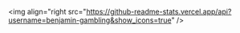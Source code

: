 <img align="right src="https://github-readme-stats.vercel.app/api?username=benjamin-gambling&show_icons=true" />

